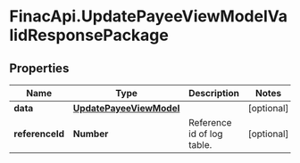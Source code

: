 # FinacApi.UpdatePayeeViewModelValidResponsePackage

## Properties
Name | Type | Description | Notes
------------ | ------------- | ------------- | -------------
**data** | [**UpdatePayeeViewModel**](UpdatePayeeViewModel.md) |  | [optional] 
**referenceId** | **Number** | Reference id of log table. | [optional] 
